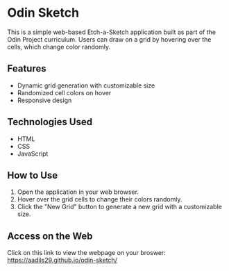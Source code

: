 # Odin Sketch

This is a simple web-based Etch-a-Sketch application built as part of the Odin Project curriculum. Users can draw on a grid by hovering over the cells, which change color randomly.

## Features

- Dynamic grid generation with customizable size
- Randomized cell colors on hover
- Responsive design

## Technologies Used

- HTML
- CSS
- JavaScript

## How to Use

1. Open the application in your web browser.
2. Hover over the grid cells to change their colors randomly.
3. Click the "New Grid" button to generate a new grid with a customizable size.

## Access on the Web

Click on this link to view the webpage on your broswer: https://aadils29.github.io/odin-sketch/
